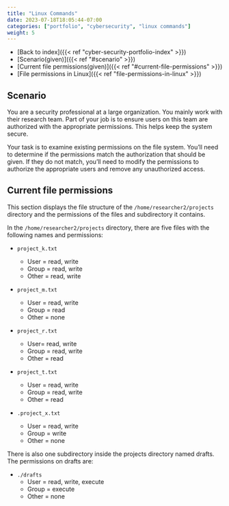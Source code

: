 ```yaml
---
title: "Linux Commands"
date: 2023-07-18T18:05:44-07:00
categories: ["portfolio", "cybersecurity", "linux commands"]
weight: 5
---
```

- [Back to index]({{< ref "cyber-security-portfolio-index" >}})
- [Scenario(given)]({{< ref "#scenario" >}})
- [Current file permissions(given)]({{< ref "#current-file-permissions" >}})
- [File permissions in Linux]({{< ref "file-permissions-in-linux" >}})

## Scenario

You are a security professional at a large organization. You mainly work with
their research team. Part of your job is to ensure users on this team are
authorized with the appropriate permissions. This helps keep the system secure.

Your task is to examine existing permissions on the file system. You’ll need to
determine if the permissions match the authorization that should be given. If
they do not match, you’ll need to modify the permissions to authorize the
appropriate users and remove any unauthorized access.

## Current file permissions

This section displays the file structure of the `/home/researcher2/projects`
directory and the permissions of the files and subdirectory it contains.

In the `/home/researcher2/projects` directory, there are five files with the following names and permissions:
- `project_k.txt`
  - User = read, write
  - Group = read, write
  - Other = read, write

- `project_m.txt`
  - User = read, write
  - Group = read
  - Other = none

- `project_r.txt`
  - User= read, write
  - Group = read, write
  - Other = read

- `project_t.txt`
  - User = read, write
  - Group = read, write
  - Other = read

- `.project_x.txt`
  - User = read, write
  - Group = write
  - Other = none


There is also one subdirectory inside the projects directory named drafts. The permissions on drafts are:
- `./drafts`
  - User = read, write, execute
  - Group = execute
  - Other = none

